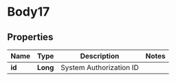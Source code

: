 # Body17

## Properties
Name | Type | Description | Notes
------------ | ------------- | ------------- | -------------
**id** | **Long** | System Authorization ID | 
